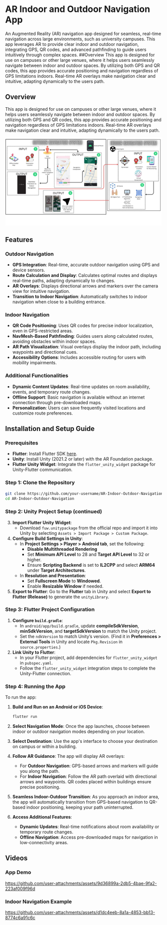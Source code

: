 # AR Indoor and Outdoor Navigation App

An Augmented Reality (AR) navigation app designed for seamless, real-time navigation across large environments, such as university campuses. This app leverages AR to provide clear indoor and outdoor navigation, integrating GPS, QR codes, and advanced pathfinding to guide users intuitively through complex spaces.
##Overview
This app is designed for use on campuses or other large venues, where it helps users seamlessly navigate between indoor and outdoor spaces. By utilizing both GPS and QR codes, this app provides accurate positioning and navigation regardless of GPS limitations indoors. Real-time AR overlays make navigation clear and intuitive, adapting dynamically to the users path.

## Overview
This app is designed for use on campuses or other large venues, where it helps users seamlessly navigate between indoor and outdoor spaces. By utilizing both GPS and QR codes, this app provides accurate positioning and navigation regardless of GPS limitations indoors. Real-time AR overlays make navigation clear and intuitive, adapting dynamically to the users path.

<img src="Archietechture diagramn.jpg"/>

## Features

### Outdoor Navigation
- **GPS Integration**: Real-time, accurate outdoor navigation using GPS and device sensors.
- **Route Calculation and Display**: Calculates optimal routes and displays real-time paths, adapting dynamically to changes.
- **AR Overlays**: Displays directional arrows and markers over the camera view for intuitive navigation.
- **Transition to Indoor Navigation**: Automatically switches to indoor navigation when close to a building entrance.

### Indoor Navigation
- **QR Code Positioning**: Uses QR codes for precise indoor localization, even in GPS-restricted areas.
- **NavMesh-Based Pathfinding**: Guides users along calculated routes, avoiding obstacles within indoor spaces.
- **AR Path Visualization**: Visual overlays display the indoor path, including waypoints and directional cues.
- **Accessibility Options**: Includes accessible routing for users with mobility impairments.

### Additional Functionalities
- **Dynamic Content Updates**: Real-time updates on room availability, events, and temporary route changes.
- **Offline Support**: Basic navigation is available without an internet connection through pre-downloaded maps.
- **Personalization**: Users can save frequently visited locations and customize route preferences.

## Installation and Setup Guide

### Prerequisites
- **Flutter**: Install Flutter SDK [here](https://flutter.dev/docs/get-started/install).
- **Unity**: Install Unity (2021.2 or later) with the AR Foundation package.
- **Flutter Unity Widget**: Integrate the `flutter_unity_widget` package for Unity-Flutter communication.

### Step 1: Clone the Repository
```bash
git clone https://github.com/your-username/AR-Indoor-Outdoor-Navigation.git
cd AR-Indoor-Outdoor-Navigation
```
### Step 2: Unity Project Setup (continued)
3. **Import Flutter Unity Widget**:
   - Download `fuw.unitypackage` from the official repo and import it into Unity by selecting `Assets > Import Package > Custom Package`.
4. **Configure Build Settings in Unity**:
   - In **Project Settings > Player > Android tab**, set the following:
     - **Disable Multithreaded Rendering**
     - Set **Minimum API Level** to 28 and **Target API Level** to 32 or higher.
     - Ensure **Scripting Backend** is set to **IL2CPP** and select **ARM64** under **Target Architectures**.
   - In **Resolution and Presentation**:
     - Set **Fullscreen Mode** to **Windowed**.
     - Enable **Resizable Window** if needed.
5. **Export to Flutter**: Go to the **Flutter** tab in Unity and select **Export to Flutter (Release)** to generate the `unityLibrary`.

### Step 3: Flutter Project Configuration
1. **Configure `build.gradle`**:
   - In `android/app/build.gradle`, update **compileSdkVersion**, **minSdkVersion**, and **targetSdkVersion** to match the Unity project.
   - Set the `ndkVersion` to match Unity’s version. (Find it in **Preferences > External Tools** in Unity and locate `Pkg.Revision` in `source.properties`.)
2. **Link Unity to Flutter**:
   - In your Flutter project, add dependencies for `flutter_unity_widget` in `pubspec.yaml`.
   - Follow the `flutter_unity_widget` integration steps to complete the Unity-Flutter connection.

### Step 4: Running the App
To run the app:
1. **Build and Run on an Android or iOS Device**:
   ```bash
   flutter run
   ```
2. **Select Navigation Mode**: Once the app launches, choose between indoor or outdoor navigation modes depending on your location. 

3. **Select Destination**: Use the app's interface to choose your destination on campus or within a building.

4. **Follow AR Guidance**: The app will display AR overlays:
   - For **Outdoor Navigation**: GPS-based arrows and markers will guide you along the path.
   - For **Indoor Navigation**: Follow the AR path overlaid with directional arrows and waypoints. QR codes placed within buildings ensure precise positioning.

5. **Seamless Indoor-Outdoor Transition**: As you approach an indoor area, the app will automatically transition from GPS-based navigation to QR-based indoor positioning, keeping your path uninterrupted.

6. **Access Additional Features**:
   - **Dynamic Updates**: Real-time notifications about room availability or temporary route changes.
   - **Offline Navigation**: Access pre-downloaded maps for navigation in low-connectivity areas.
## Videos
### App Demo

https://github.com/user-attachments/assets/9d36899a-2db5-4bae-9fa2-223af009f96d

### Indoor Navigation Example

https://github.com/user-attachments/assets/d1dc4eeb-8a1a-4853-bb13-8774c6a91c6c
